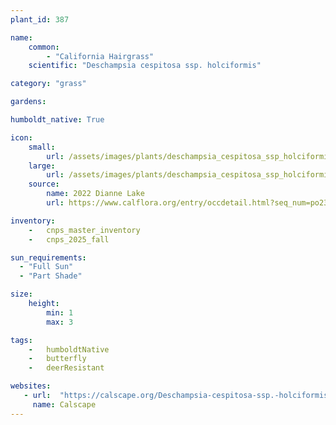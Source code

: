 ```yaml
---
plant_id: 387

name: 
    common: 
        - "California Hairgrass" 
    scientific: "Deschampsia cespitosa ssp. holciformis"   

category: "grass"

gardens:

humboldt_native: True

icon: 
    small: 
        url: /assets/images/plants/deschampsia_cespitosa_ssp_holciformis.jpg 
    large: 
        url: /assets/images/plants/deschampsia_cespitosa_ssp_holciformis_lg.jpg 
    source: 
        name: 2022 Dianne Lake 
        url: https://www.calflora.org/entry/occdetail.html?seq_num=po234945

inventory: 
    -   cnps_master_inventory
    -   cnps_2025_fall

sun_requirements:
  - "Full Sun"
  - "Part Shade"

size:
    height: 
        min: 1
        max: 3

tags:  
    -   humboldtNative
    -   butterfly
    -   deerResistant

websites: 
   - url:  "https://calscape.org/Deschampsia-cespitosa-ssp.-holciformis-(California-Hairgrass)"
     name: Calscape
---
```


